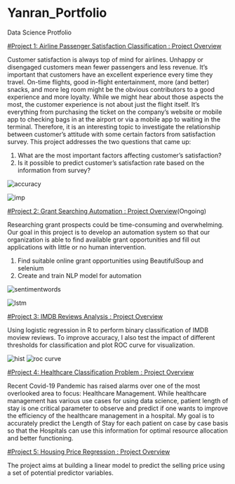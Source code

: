 # Yanran_Portfolio
Data Science Protfolio

[#Project 1: Airline Passenger Satisfaction Classification : Project Overview](https://github.com/irischu03/Airline-Passenger-Satisfaction-Classification/blob/main/README.md)

Customer satisfaction is always top of mind for airlines. Unhappy or disengaged customers mean fewer passengers and less revenue. It’s important that customers have an excellent experience every time they travel. On-time flights, good in-flight entertainment, more (and better) snacks, and more leg room might be the obvious contributors to a good experience and more loyalty.  While we might hear about those aspects the most, the customer experience is not about just the flight itself. It’s everything from purchasing the ticket on the company’s website or mobile app to checking bags in at the airport or via a mobile app to waiting in the terminal. Therefore, it is an interesting topic to investigate the relationship between customer’s attitude with some certain factors from satisfaction survey.
This project addresses the two questions that came up: 
1. What are the most important factors affecting customer’s satisfaction? 
2. Is it possible to predict customer’s satisfaction rate based on the information from survey? 

![accuracy](https://user-images.githubusercontent.com/72762392/100962728-e85bea80-34f2-11eb-9c55-3a885dc062f0.jpg)

![imp](https://user-images.githubusercontent.com/72762392/100962564-869b8080-34f2-11eb-946a-26ef56765c09.jpg)

[#Project 2: Grant Searching Automation : Project Overview](https://github.com/irischu03/Grant-Searching/blob/main/README.md)(Ongoing)

Researching grant prospects could be time-consuming and overwhelming. Our goal in this project is to develop an automation system so that our organization is able to find available grant opportunities and fill out applications with little or no human intervention.

1. Find suitable online grant opportunities using BeautifulSoup and selenium
2. Create and train NLP model for automation

![sentimentwords](https://user-images.githubusercontent.com/72762392/97641823-2e1c2380-1a1a-11eb-863a-f85a3c729c43.JPG)

![lstm](https://user-images.githubusercontent.com/72762392/102027358-79438900-3d71-11eb-97bb-903893cb387b.JPG)


[#Project 3: IMDB Reviews Analysis : Project Overview](https://github.com/irischu03/IMDB-Reviews-Analysis/blob/main/README.md)

Using logistic regression in R to perform binary classification of IMDB moview reviews. To improve accuracy, I also test the impact of different thresholds for classification and plot ROC curve for visualization.

![hist](https://user-images.githubusercontent.com/72762392/97096411-ea03da00-1639-11eb-8298-67215becd382.JPG)
![roc curve](https://user-images.githubusercontent.com/72762392/97096436-449d3600-163a-11eb-9a4c-e84417fb405f.JPG)

[#Project 4: Healthcare Classification Problem : Project Overview](https://github.com/irischu03/Healthcare-Classification-Problem/blob/main/README.md)

Recent Covid-19 Pandemic has raised alarms over one of the most overlooked area to focus: Healthcare Management. While healthcare management has various use cases for using data science, patient length of stay is one critical parameter to observe and predict if one wants to improve the efficiency of the healthcare management in a hospital.
My goal is to accurately predict the Length of Stay for each patient on case by case basis so that the Hospitals can use this information for optimal resource allocation and better functioning. 

[#Project 5: Housing Price Regression : Project Overview](https://github.com/irischu03/Housing-Price-Regression-Model/blob/main/README.md)

The project aims at building a linear model to predict the selling price using a set of potential predictor variables.

